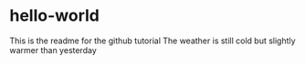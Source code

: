 # hello-world
This is the readme for the github tutorial
The weather is still cold but slightly warmer than yesterday
